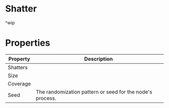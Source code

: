 # Shatter


^wip




# Properties


| Property | Description| 
| -------- | -----------|
| Shatters |  |
| Size |  |
| Coverage |  |
| Seed | The randomization pattern or seed for the node's process. |





